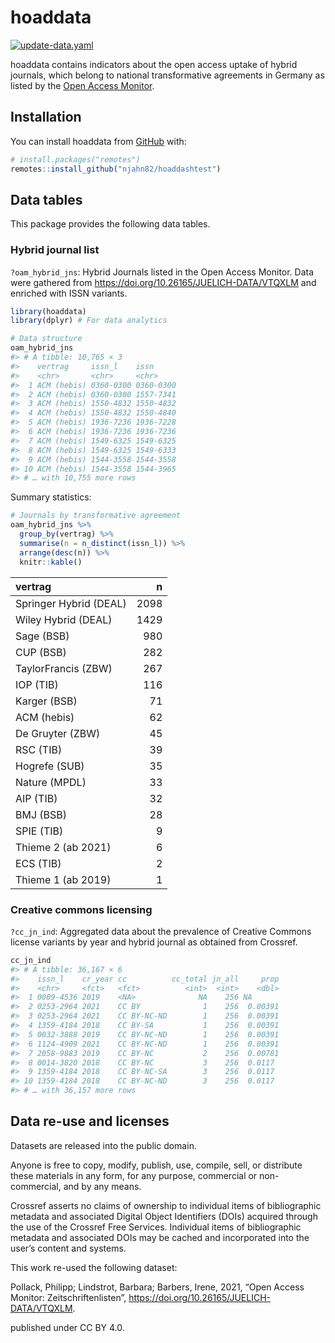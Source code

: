 
<!-- README.md is generated from README.Rmd. Please edit that file -->

# hoaddata

<!-- badges: start -->

[![update-data.yaml](https://github.com/njahn82/hoaddashtest/actions/workflows/update-data.yaml/badge.svg)](https://github.com/njahn82/hoaddashtest/actions/workflows/update-data.yaml)

<!-- badges: end -->

hoaddata contains indicators about the open access uptake of hybrid
journals, which belong to national transformative agreements in Germany
as listed by the [Open Access
Monitor](https://open-access-monitor.de/#/publications).

## Installation

You can install hoaddata from [GitHub](https://github.com/) with:

``` r
# install.packages("remotes")
remotes::install_github("njahn82/hoaddashtest")
```

## Data tables

This package provides the following data tables.

### Hybrid journal list

`?oam_hybrid_jns`: Hybrid Journals listed in the Open Access Monitor.
Data were gathered from <https://doi.org/10.26165/JUELICH-DATA/VTQXLM>
and enriched with ISSN variants.

``` r
library(hoaddata)
library(dplyr) # For data analytics

# Data structure
oam_hybrid_jns
#> # A tibble: 10,765 × 3
#>    vertrag     issn_l    issn     
#>    <chr>       <chr>     <chr>    
#>  1 ACM (hebis) 0360-0300 0360-0300
#>  2 ACM (hebis) 0360-0300 1557-7341
#>  3 ACM (hebis) 1550-4832 1550-4832
#>  4 ACM (hebis) 1550-4832 1550-4840
#>  5 ACM (hebis) 1936-7236 1936-7228
#>  6 ACM (hebis) 1936-7236 1936-7236
#>  7 ACM (hebis) 1549-6325 1549-6325
#>  8 ACM (hebis) 1549-6325 1549-6333
#>  9 ACM (hebis) 1544-3558 1544-3558
#> 10 ACM (hebis) 1544-3558 1544-3965
#> # … with 10,755 more rows
```

Summary statistics:

``` r
# Journals by transformative agreement
oam_hybrid_jns %>%
  group_by(vertrag) %>%
  summarise(n = n_distinct(issn_l)) %>%
  arrange(desc(n)) %>%
  knitr::kable()
```

| vertrag                |    n |
| :--------------------- | ---: |
| Springer Hybrid (DEAL) | 2098 |
| Wiley Hybrid (DEAL)    | 1429 |
| Sage (BSB)             |  980 |
| CUP (BSB)              |  282 |
| TaylorFrancis (ZBW)    |  267 |
| IOP (TIB)              |  116 |
| Karger (BSB)           |   71 |
| ACM (hebis)            |   62 |
| De Gruyter (ZBW)       |   45 |
| RSC (TIB)              |   39 |
| Hogrefe (SUB)          |   35 |
| Nature (MPDL)          |   33 |
| AIP (TIB)              |   32 |
| BMJ (BSB)              |   28 |
| SPIE (TIB)             |    9 |
| Thieme 2 (ab 2021)     |    6 |
| ECS (TIB)              |    2 |
| Thieme 1 (ab 2019)     |    1 |

### Creative commons licensing

`?cc_jn_ind`: Aggregated data about the prevalence of Creative Commons
license variants by year and hybrid journal as obtained from Crossref.

``` r
cc_jn_ind
#> # A tibble: 36,167 × 6
#>    issn_l    cr_year cc          cc_total jn_all     prop
#>    <chr>     <fct>   <fct>          <int>  <int>    <dbl>
#>  1 0009-4536 2019    <NA>              NA    256 NA      
#>  2 0253-2964 2021    CC BY              1    256  0.00391
#>  3 0253-2964 2021    CC BY-NC-ND        1    256  0.00391
#>  4 1359-4184 2018    CC BY-SA           1    256  0.00391
#>  5 0032-3888 2019    CC BY-NC-ND        1    256  0.00391
#>  6 1124-4909 2021    CC BY-NC-ND        1    256  0.00391
#>  7 2058-9883 2019    CC BY-NC           2    256  0.00781
#>  8 0014-3820 2018    CC BY-NC           3    256  0.0117 
#>  9 1359-4184 2018    CC BY-NC-SA        3    256  0.0117 
#> 10 1359-4184 2018    CC BY-NC-ND        3    256  0.0117 
#> # … with 36,157 more rows
```

## Data re-use and licenses

Datasets are released into the public domain.

Anyone is free to copy, modify, publish, use, compile, sell, or
distribute these materials in any form, for any purpose, commercial or
non-commercial, and by any means.

Crossref asserts no claims of ownership to individual items of
bibliographic metadata and associated Digital Object Identifiers (DOIs)
acquired through the use of the Crossref Free Services. Individual items
of bibliographic metadata and associated DOIs may be cached and
incorporated into the user’s content and systems.

This work re-used the following dataset:

Pollack, Philipp; Lindstrot, Barbara; Barbers, Irene, 2021, “Open Access
Monitor: Zeitschriftenlisten”,
<https://doi.org/10.26165/JUELICH-DATA/VTQXLM>.

published under CC BY 4.0.
